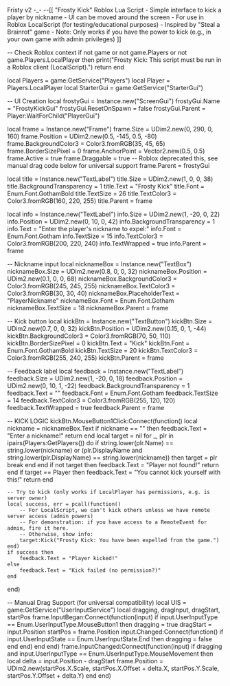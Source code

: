 Fristy v2 -_-
--[[
    "Frosty Kick" Roblox Lua Script
    - Simple interface to kick a player by nickname
    - UI can be moved around the screen
    - For use in Roblox LocalScript (for testing/educational purposes)
    - Inspired by "Steal a Brainrot" game
    - Note: Only works if you have the power to kick (e.g., in your own game with admin privileges)
]]

-- Check Roblox context
if not game or not game.Players or not game.Players.LocalPlayer then
    print("Frosty Kick: This script must be run in a Roblox client (LocalScript).")
    return
end

local Players = game:GetService("Players")
local Player = Players.LocalPlayer
local StarterGui = game:GetService("StarterGui")

-- UI Creation
local frostyGui = Instance.new("ScreenGui")
frostyGui.Name = "FrostyKickGui"
frostyGui.ResetOnSpawn = false
frostyGui.Parent = Player:WaitForChild("PlayerGui")

local frame = Instance.new("Frame")
frame.Size = UDim2.new(0, 290, 0, 160)
frame.Position = UDim2.new(0.5, -145, 0.5, -80)
frame.BackgroundColor3 = Color3.fromRGB(35, 45, 65)
frame.BorderSizePixel = 0
frame.AnchorPoint = Vector2.new(0.5, 0.5)
frame.Active = true
frame.Draggable = true -- Roblox deprecated this, see manual drag code below for universal support
frame.Parent = frostyGui

local title = Instance.new("TextLabel")
title.Size = UDim2.new(1, 0, 0, 38)
title.BackgroundTransparency = 1
title.Text = "Frosty Kick"
title.Font = Enum.Font.GothamBold
title.TextSize = 26
title.TextColor3 = Color3.fromRGB(160, 220, 255)
title.Parent = frame

local info = Instance.new("TextLabel")
info.Size = UDim2.new(1, -20, 0, 22)
info.Position = UDim2.new(0, 10, 0, 42)
info.BackgroundTransparency = 1
info.Text = "Enter the player's nickname to expel:"
info.Font = Enum.Font.Gotham
info.TextSize = 15
info.TextColor3 = Color3.fromRGB(200, 220, 240)
info.TextWrapped = true
info.Parent = frame

-- Nickname input
local nicknameBox = Instance.new("TextBox")
nicknameBox.Size = UDim2.new(0.8, 0, 0, 32)
nicknameBox.Position = UDim2.new(0.1, 0, 0, 68)
nicknameBox.BackgroundColor3 = Color3.fromRGB(245, 245, 255)
nicknameBox.TextColor3 = Color3.fromRGB(30, 30, 40)
nicknameBox.PlaceholderText = "PlayerNickname"
nicknameBox.Font = Enum.Font.Gotham
nicknameBox.TextSize = 18
nicknameBox.Parent = frame

-- Kick button
local kickBtn = Instance.new("TextButton")
kickBtn.Size = UDim2.new(0.7, 0, 0, 32)
kickBtn.Position = UDim2.new(0.15, 0, 1, -44)
kickBtn.BackgroundColor3 = Color3.fromRGB(70, 50, 110)
kickBtn.BorderSizePixel = 0
kickBtn.Text = "Kick"
kickBtn.Font = Enum.Font.GothamBold
kickBtn.TextSize = 20
kickBtn.TextColor3 = Color3.fromRGB(255, 240, 255)
kickBtn.Parent = frame

-- Feedback label
local feedback = Instance.new("TextLabel")
feedback.Size = UDim2.new(1, -20, 0, 18)
feedback.Position = UDim2.new(0, 10, 1, -22)
feedback.BackgroundTransparency = 1
feedback.Text = ""
feedback.Font = Enum.Font.Gotham
feedback.TextSize = 14
feedback.TextColor3 = Color3.fromRGB(255, 120, 120)
feedback.TextWrapped = true
feedback.Parent = frame

-- KICK LOGIC
kickBtn.MouseButton1Click:Connect(function()
    local nickname = nicknameBox.Text
    if nickname == "" then
        feedback.Text = "Enter a nickname!"
        return
    end
    local target = nil
    for _, plr in ipairs(Players:GetPlayers()) do
        if string.lower(plr.Name) == string.lower(nickname) or (plr.DisplayName and string.lower(plr.DisplayName) == string.lower(nickname)) then
            target = plr
            break
        end
    end
    if not target then
        feedback.Text = "Player not found!"
        return
    end
    if target == Player then
        feedback.Text = "You cannot kick yourself with this!"
        return
    end

    -- Try to kick (only works if LocalPlayer has permissions, e.g. is server owner)
    local success, err = pcall(function()
        -- For LocalScript, we can't kick others unless we have remote server access (admin powers)
        -- For demonstration: if you have access to a RemoteEvent for admin, fire it here.
        -- Otherwise, show info:
        target:Kick("Frosty Kick: You have been expelled from the game.")
    end)
    if success then
        feedback.Text = "Player kicked!"
    else
        feedback.Text = "Kick failed (no permission?)"
    end
end)

-- Manual Drag Support (for universal compatibility)
local UIS = game:GetService("UserInputService")
local dragging, dragInput, dragStart, startPos
frame.InputBegan:Connect(function(input)
    if input.UserInputType == Enum.UserInputType.MouseButton1 then
        dragging = true
        dragStart = input.Position
        startPos = frame.Position
        input.Changed:Connect(function()
            if input.UserInputState == Enum.UserInputState.End then
                dragging = false
            end
        end)
    end
end)
frame.InputChanged:Connect(function(input)
    if dragging and input.UserInputType == Enum.UserInputType.MouseMovement then
        local delta = input.Position - dragStart
        frame.Position = UDim2.new(startPos.X.Scale, startPos.X.Offset + delta.X, startPos.Y.Scale, startPos.Y.Offset + delta.Y)
    end
end)
